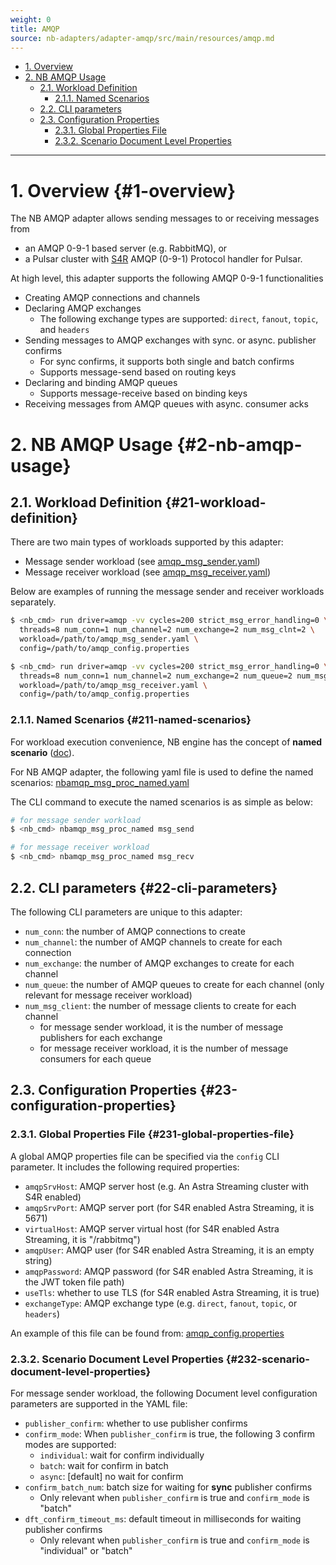 ```yaml
---
weight: 0
title: AMQP
source: nb-adapters/adapter-amqp/src/main/resources/amqp.md
---
```

- [1. Overview](#1-overview)
- [2. NB AMQP Usage](#2-nb-amqp-usage)
  - [2.1. Workload Definition](#21-workload-definition)
    - [2.1.1. Named Scenarios](#211-named-scenarios)
  - [2.2. CLI parameters](#22-cli-parameters)
  - [2.3. Configuration Properties](#23-configuration-properties)
    - [2.3.1. Global Properties File](#231-global-properties-file)
    - [2.3.2. Scenario Document Level Properties](#232-scenario-document-level-properties)

---

# 1. Overview {#1-overview}

The NB AMQP adapter allows sending messages to or receiving messages from
* an AMQP 0-9-1 based server (e.g. RabbitMQ), or
* a Pulsar cluster with [S4R](https://github.com/datastax/starlight-for-rabbitmq) AMQP (0-9-1) Protocol handler for Pulsar.

At high level, this adapter supports the following AMQP 0-9-1 functionalities
* Creating AMQP connections and channels
* Declaring AMQP exchanges
  * The following exchange types are supported: `direct`, `fanout`, `topic`, and `headers`
* Sending messages to AMQP exchanges with sync. or async. publisher confirms
  * For sync confirms, it supports both single and batch confirms
  * Supports message-send based on routing keys
* Declaring and binding AMQP queues
  * Supports message-receive based on binding keys
* Receiving messages from AMQP queues with async. consumer acks

# 2. NB AMQP Usage {#2-nb-amqp-usage}

## 2.1. Workload Definition {#21-workload-definition}

There are two main types of workloads supported by this adapter:
* Message sender workload (see [amqp_msg_sender.yaml](scenarios/amqp_msg_sender.yaml))
* Message receiver workload (see [amqp_msg_receiver.yaml](scenarios/amqp_msg_receiver.yaml))

Below are examples of running the message sender and receiver workloads separately.
```bash
$ <nb_cmd> run driver=amqp -vv cycles=200 strict_msg_error_handling=0 \
  threads=8 num_conn=1 num_channel=2 num_exchange=2 num_msg_clnt=2 \
  workload=/path/to/amqp_msg_sender.yaml \
  config=/path/to/amqp_config.properties
```

```bash
$ <nb_cmd> run driver=amqp -vv cycles=200 strict_msg_error_handling=0 \
  threads=8 num_conn=1 num_channel=2 num_exchange=2 num_queue=2 num_msg_clnt=2 \
  workload=/path/to/amqp_msg_receiver.yaml \
  config=/path/to/amqp_config.properties
```

### 2.1.1. Named Scenarios {#211-named-scenarios}

For workload execution convenience, NB engine has the concept of **named scenario** ([doc](https://docs.nosqlbench.io/workloads-101/11-named-scenarios/)).

For NB AMQP adapter, the following yaml file is used to define the named scenarios: [nbamqp_msg_proc_named.yaml](scenarios/nbamqp_msg_proc_named.yaml)

The CLI command to execute the named scenarios is as simple as below:
```bash
# for message sender workload
$ <nb_cmd> nbamqp_msg_proc_named msg_send

# for message receiver workload
$ <nb_cmd> nbamqp_msg_proc_named msg_recv
```

## 2.2. CLI parameters {#22-cli-parameters}

The following CLI parameters are unique to this adapter:

* `num_conn`: the number of AMQP connections to create
* `num_channel`: the number of AMQP channels to create for each connection
* `num_exchange`: the number of AMQP exchanges to create for each channel
* `num_queue`: the number of AMQP queues to create for each channel (only relevant for message receiver workload)
* `num_msg_client`: the number of message clients to create for each channel
  * for message sender workload, it is the number of message publishers for each exchange
  * for message receiver workload, it is the number of message consumers for each queue

## 2.3. Configuration Properties {#23-configuration-properties}

### 2.3.1. Global Properties File {#231-global-properties-file}

A global AMQP properties file can be specified via the `config` CLI parameter. It includes the following required properties:
* `amqpSrvHost`: AMQP server host (e.g. An Astra Streaming cluster with S4R enabled)
* `amqpSrvPort`: AMQP server port (for S4R enabled Astra Streaming, it is 5671)
* `virtualHost`: AMQP server virtual host (for S4R enabled Astra Streaming, it is "<tenant>/rabbitmq")
* `amqpUser`: AMQP user (for S4R enabled Astra Streaming, it is an empty string)
* `amqpPassword`: AMQP password (for S4R enabled Astra Streaming, it is the JWT token file path)
* `useTls`: whether to use TLS (for S4R enabled Astra Streaming, it is true)
* `exchangeType`: AMQP exchange type (e.g. `direct`, `fanout`, `topic`, or `headers`)

An example of this file can be found from: [amqp_config.properties](conf/amqp_config.properties)

### 2.3.2. Scenario Document Level Properties {#232-scenario-document-level-properties}

For message sender workload, the following Document level configuration parameters are supported in the YAML file:
* `publisher_confirm`: whether to use publisher confirms
* `confirm_mode`: When `publisher_confirm` is true, the following 3 confirm modes are supported:
  * `individual`: wait for confirm individually
  * `batch`: wait for confirm in batch
  * `async`: [default] no wait for confirm
* `confirm_batch_num`: batch size for waiting for **sync** publisher confirms
  * Only relevant when `publisher_confirm` is true and `confirm_mode` is "batch"
* `dft_confirm_timeout_ms`: default timeout in milliseconds for waiting publisher confirms
  * Only relevant when `publisher_confirm` is true and `confirm_mode` is "individual" or "batch"
